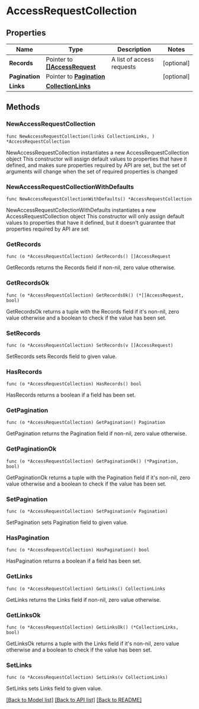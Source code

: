 # AccessRequestCollection

## Properties

Name | Type | Description | Notes
------------ | ------------- | ------------- | -------------
**Records** | Pointer to [**[]AccessRequest**](AccessRequest.md) | A list of access requests | [optional] 
**Pagination** | Pointer to [**Pagination**](Pagination.md) |  | [optional] 
**Links** | [**CollectionLinks**](CollectionLinks.md) |  | 

## Methods

### NewAccessRequestCollection

`func NewAccessRequestCollection(links CollectionLinks, ) *AccessRequestCollection`

NewAccessRequestCollection instantiates a new AccessRequestCollection object
This constructor will assign default values to properties that have it defined,
and makes sure properties required by API are set, but the set of arguments
will change when the set of required properties is changed

### NewAccessRequestCollectionWithDefaults

`func NewAccessRequestCollectionWithDefaults() *AccessRequestCollection`

NewAccessRequestCollectionWithDefaults instantiates a new AccessRequestCollection object
This constructor will only assign default values to properties that have it defined,
but it doesn't guarantee that properties required by API are set

### GetRecords

`func (o *AccessRequestCollection) GetRecords() []AccessRequest`

GetRecords returns the Records field if non-nil, zero value otherwise.

### GetRecordsOk

`func (o *AccessRequestCollection) GetRecordsOk() (*[]AccessRequest, bool)`

GetRecordsOk returns a tuple with the Records field if it's non-nil, zero value otherwise
and a boolean to check if the value has been set.

### SetRecords

`func (o *AccessRequestCollection) SetRecords(v []AccessRequest)`

SetRecords sets Records field to given value.

### HasRecords

`func (o *AccessRequestCollection) HasRecords() bool`

HasRecords returns a boolean if a field has been set.

### GetPagination

`func (o *AccessRequestCollection) GetPagination() Pagination`

GetPagination returns the Pagination field if non-nil, zero value otherwise.

### GetPaginationOk

`func (o *AccessRequestCollection) GetPaginationOk() (*Pagination, bool)`

GetPaginationOk returns a tuple with the Pagination field if it's non-nil, zero value otherwise
and a boolean to check if the value has been set.

### SetPagination

`func (o *AccessRequestCollection) SetPagination(v Pagination)`

SetPagination sets Pagination field to given value.

### HasPagination

`func (o *AccessRequestCollection) HasPagination() bool`

HasPagination returns a boolean if a field has been set.

### GetLinks

`func (o *AccessRequestCollection) GetLinks() CollectionLinks`

GetLinks returns the Links field if non-nil, zero value otherwise.

### GetLinksOk

`func (o *AccessRequestCollection) GetLinksOk() (*CollectionLinks, bool)`

GetLinksOk returns a tuple with the Links field if it's non-nil, zero value otherwise
and a boolean to check if the value has been set.

### SetLinks

`func (o *AccessRequestCollection) SetLinks(v CollectionLinks)`

SetLinks sets Links field to given value.



[[Back to Model list]](./README.md#documentation-for-models) [[Back to API list]](./README.md#documentation-for-api-endpoints) [[Back to README]](./README.md)


